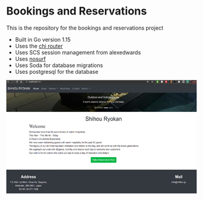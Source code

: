 # Bookings and Reservations

This is the repository for the bookings and reservations project

- Built in Go version 1.15
- Uses the [chi router](github.com/go-chi/chi)
- Uses SCS session management from alexedwards
- Uses [nosurf](github.com/justinas/nosurf)
- Uses Soda for database migrations
- Uses postgresql for the database

<img src="/static/github-ss/landing_page.png" alt="login" style="height: 300px; width:800px;"/>